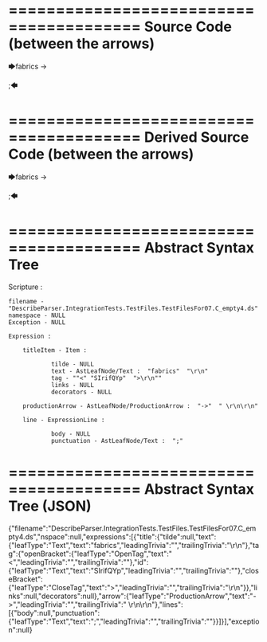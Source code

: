 ========================================
Source Code (between the arrows)
========================================

🡆fabrics
<SIrifQYp>
-> 

;🡄

========================================
Derived Source Code (between the arrows)
========================================

🡆fabrics
<SIrifQYp>
-> 

;🡄

========================================
Abstract Syntax Tree
========================================

Scripture : 

    filename - "DescribeParser.IntegrationTests.TestFiles.TestFilesFor07.C_empty4.ds"
    namespace - NULL
    Exception - NULL

    Expression : 
    
        titleItem - Item : 
            
                tilde - NULL
                text - AstLeafNode/Text :  "fabrics"  "\r\n"
                tag - ""<" "SIrifQYp"  ">\r\n""
                links - NULL
                decorators - NULL
            
        productionArrow - AstLeafNode/ProductionArrow :  "->"  " \r\n\r\n"
    
        line - ExpressionLine : 
            
                body - NULL
                punctuation - AstLeafNode/Text :  ";" 
            
    
========================================
Abstract Syntax Tree (JSON)
========================================

{"filename":"DescribeParser.IntegrationTests.TestFiles.TestFilesFor07.C_empty4.ds","nspace":null,"expressions":[{"title":{"tilde":null,"text":{"leafType":"Text","text":"fabrics","leadingTrivia":"","trailingTrivia":"\r\n"},"tag":{"openBracket":{"leafType":"OpenTag","text":"<","leadingTrivia":"","trailingTrivia":""},"id":{"leafType":"Text","text":"SIrifQYp","leadingTrivia":"","trailingTrivia":""},"closeBracket":{"leafType":"CloseTag","text":">","leadingTrivia":"","trailingTrivia":"\r\n"}},"links":null,"decorators":null},"arrow":{"leafType":"ProductionArrow","text":"->","leadingTrivia":"","trailingTrivia":" \r\n\r\n"},"lines":[{"body":null,"punctuation":{"leafType":"Text","text":";","leadingTrivia":"","trailingTrivia":""}}]}],"exception":null}